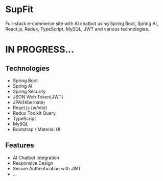# SupFit
Full-stack e-commerce site with AI chatbot using Spring Boot, Spring AI, React.js, Redux, TypeScript, MySQL, JWT and various technologies..

# IN PROGRESS... 

## Technologies

- Spring Boot
- Spring AI
- Spring Security
- JSON Web Token(JWT)
- JPA(Hibernate)
- React.js (w/vite)
- Redux Toolkit Query
- TypeScript
- MySQL
- Bootstrap / Material UI

## Features

- AI Chatbot Integration
- Responsive Design
- Secure Authentication with JWT
- ...
